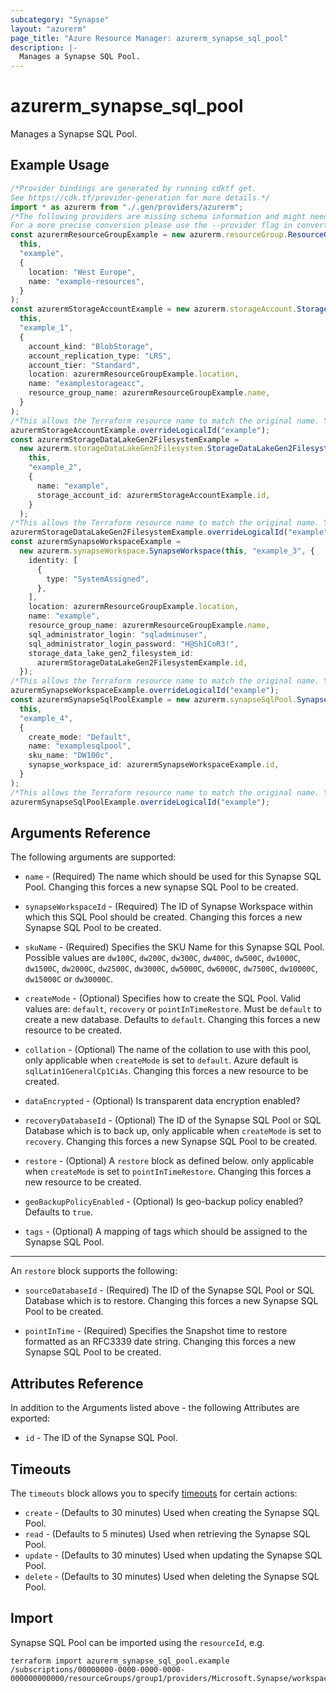 ```yaml
---
subcategory: "Synapse"
layout: "azurerm"
page_title: "Azure Resource Manager: azurerm_synapse_sql_pool"
description: |-
  Manages a Synapse SQL Pool.
---
```


# azurerm\_synapse\_sql\_pool

Manages a Synapse SQL Pool.

## Example Usage

```typescript
/*Provider bindings are generated by running cdktf get.
See https://cdk.tf/provider-generation for more details.*/
import * as azurerm from "./.gen/providers/azurerm";
/*The following providers are missing schema information and might need manual adjustments to synthesize correctly: azurerm.
For a more precise conversion please use the --provider flag in convert.*/
const azurermResourceGroupExample = new azurerm.resourceGroup.ResourceGroup(
  this,
  "example",
  {
    location: "West Europe",
    name: "example-resources",
  }
);
const azurermStorageAccountExample = new azurerm.storageAccount.StorageAccount(
  this,
  "example_1",
  {
    account_kind: "BlobStorage",
    account_replication_type: "LRS",
    account_tier: "Standard",
    location: azurermResourceGroupExample.location,
    name: "examplestorageacc",
    resource_group_name: azurermResourceGroupExample.name,
  }
);
/*This allows the Terraform resource name to match the original name. You can remove the call if you don't need them to match.*/
azurermStorageAccountExample.overrideLogicalId("example");
const azurermStorageDataLakeGen2FilesystemExample =
  new azurerm.storageDataLakeGen2Filesystem.StorageDataLakeGen2Filesystem(
    this,
    "example_2",
    {
      name: "example",
      storage_account_id: azurermStorageAccountExample.id,
    }
  );
/*This allows the Terraform resource name to match the original name. You can remove the call if you don't need them to match.*/
azurermStorageDataLakeGen2FilesystemExample.overrideLogicalId("example");
const azurermSynapseWorkspaceExample =
  new azurerm.synapseWorkspace.SynapseWorkspace(this, "example_3", {
    identity: [
      {
        type: "SystemAssigned",
      },
    ],
    location: azurermResourceGroupExample.location,
    name: "example",
    resource_group_name: azurermResourceGroupExample.name,
    sql_administrator_login: "sqladminuser",
    sql_administrator_login_password: "H@Sh1CoR3!",
    storage_data_lake_gen2_filesystem_id:
      azurermStorageDataLakeGen2FilesystemExample.id,
  });
/*This allows the Terraform resource name to match the original name. You can remove the call if you don't need them to match.*/
azurermSynapseWorkspaceExample.overrideLogicalId("example");
const azurermSynapseSqlPoolExample = new azurerm.synapseSqlPool.SynapseSqlPool(
  this,
  "example_4",
  {
    create_mode: "Default",
    name: "examplesqlpool",
    sku_name: "DW100c",
    synapse_workspace_id: azurermSynapseWorkspaceExample.id,
  }
);
/*This allows the Terraform resource name to match the original name. You can remove the call if you don't need them to match.*/
azurermSynapseSqlPoolExample.overrideLogicalId("example");

```

## Arguments Reference

The following arguments are supported:

*   `name` - (Required) The name which should be used for this Synapse SQL Pool. Changing this forces a new synapse SQL Pool to be created.

*   `synapseWorkspaceId` - (Required) The ID of Synapse Workspace within which this SQL Pool should be created. Changing this forces a new Synapse SQL Pool to be created.

*   `skuName` - (Required) Specifies the SKU Name for this Synapse SQL Pool. Possible values are `dw100C`, `dw200C`, `dw300C`, `dw400C`, `dw500C`, `dw1000C`, `dw1500C`, `dw2000C`, `dw2500C`, `dw3000C`, `dw5000C`, `dw6000C`, `dw7500C`, `dw10000C`, `dw15000C` or `dw30000C`.

*   `createMode` - (Optional) Specifies how to create the SQL Pool. Valid values are: `default`, `recovery` or `pointInTimeRestore`. Must be `default` to create a new database. Defaults to `default`. Changing this forces a new resource to be created.

*   `collation` - (Optional) The name of the collation to use with this pool, only applicable when `createMode` is set to `default`. Azure default is `sqlLatin1GeneralCp1CiAs`. Changing this forces a new resource to be created.

*   `dataEncrypted` - (Optional) Is transparent data encryption enabled?

*   `recoveryDatabaseId` - (Optional) The ID of the Synapse SQL Pool or SQL Database which is to back up, only applicable when `createMode` is set to `recovery`. Changing this forces a new Synapse SQL Pool to be created.

*   `restore` - (Optional) A `restore` block as defined below. only applicable when `createMode` is set to `pointInTimeRestore`. Changing this forces a new resource to be created.

*   `geoBackupPolicyEnabled` - (Optional) Is geo-backup policy enabled? Defaults to `true`.

*   `tags` - (Optional) A mapping of tags which should be assigned to the Synapse SQL Pool.

***

An `restore` block supports the following:

*   `sourceDatabaseId` - (Required) The ID of the Synapse SQL Pool or SQL Database which is to restore. Changing this forces a new Synapse SQL Pool to be created.

*   `pointInTime` - (Required) Specifies the Snapshot time to restore formatted as an RFC3339 date string. Changing this forces a new Synapse SQL Pool to be created.

## Attributes Reference

In addition to the Arguments listed above - the following Attributes are exported:

* `id` - The ID of the Synapse SQL Pool.

## Timeouts

The `timeouts` block allows you to specify [timeouts](https://www.terraform.io/language/resources/syntax#operation-timeouts) for certain actions:

* `create` - (Defaults to 30 minutes) Used when creating the Synapse SQL Pool.
* `read` - (Defaults to 5 minutes) Used when retrieving the Synapse SQL Pool.
* `update` - (Defaults to 30 minutes) Used when updating the Synapse SQL Pool.
* `delete` - (Defaults to 30 minutes) Used when deleting the Synapse SQL Pool.

## Import

Synapse SQL Pool can be imported using the `resourceId`, e.g.

```shell
terraform import azurerm_synapse_sql_pool.example /subscriptions/00000000-0000-0000-0000-000000000000/resourceGroups/group1/providers/Microsoft.Synapse/workspaces/workspace1/sqlPools/sqlPool1
```
